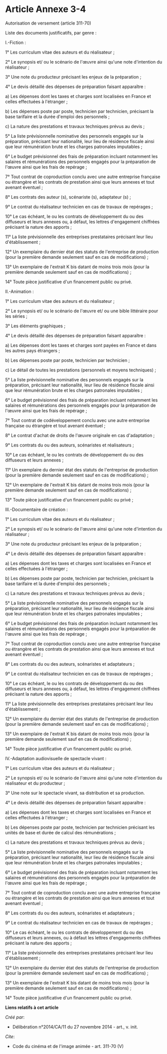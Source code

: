 # Article Annexe 3-4

Autorisation de versement (article 311-70) 

Liste des documents justificatifs, par genre : 

I.-Fiction : 

1° Les curriculum vitae des auteurs et du réalisateur ; 

2° Le synopsis et/ ou le scénario de l'œuvre ainsi qu'une note d'intention du réalisateur ; 

3° Une note du producteur précisant les enjeux de la préparation ; 

4° Le devis détaillé des dépenses de préparation faisant apparaître : 

a) Les dépenses dont les taxes et charges sont localisées en France et celles effectuées à l'étranger ; 

b) Les dépenses poste par poste, technicien par technicien, précisant la base tarifaire et la durée d'emploi des
personnels ; 

c) La nature des prestations et travaux techniques prévus au devis ; 

5° La liste prévisionnelle nominative des personnels engagés sur la préparation, précisant leur nationalité, leur lieu de
résidence fiscale ainsi que leur rémunération brute et les charges patronales imputables ; 

6° Le budget prévisionnel des frais de préparation incluant notamment les salaires et rémunérations des personnels engagés
pour la préparation de l'œuvre ainsi que les frais de repérage ; 

7° Tout contrat de coproduction conclu avec une autre entreprise française ou étrangère et les contrats de prestation ainsi
que leurs annexes et tout avenant éventuel ; 

8° Les contrats des auteur (s), scénariste (s), adaptateur (s) ; 

9° Le contrat du réalisateur technicien en cas de travaux de repérages ; 

10° Le cas échéant, le ou les contrats de développement du ou des diffuseurs et leurs annexes ou, à défaut, les lettres
d'engagement chiffrées précisant la nature des apports ; 

11° La liste prévisionnelle des entreprises prestataires précisant leur lieu d'établissement ; 

12° Un exemplaire du dernier état des statuts de l'entreprise de production (pour la première demande seulement sauf en cas
de modifications) ; 

13° Un exemplaire de l'extrait K bis datant de moins trois mois (pour la première demande seulement sauf en cas de
modifications) ; 

14° Toute pièce justificative d'un financement public ou privé. 

II.-Animation : 

1° Les curriculum vitae des auteurs et du réalisateur ; 

2° Le synopsis et/ ou le scénario de l'œuvre et/ ou une bible littéraire pour les séries ; 

3° Les éléments graphiques ; 

4° Le devis détaillé des dépenses de préparation faisant apparaître : 

a) Les dépenses dont les taxes et charges sont payées en France et dans les autres pays étrangers ; 

b) Les dépenses poste par poste, technicien par technicien ; 

c) Le détail de toutes les prestations (personnels et moyens techniques) ; 

5° La liste prévisionnelle nominative des personnels engagés sur la préparation, précisant leur nationalité, leur lieu de
résidence fiscale ainsi que leur rémunération brute et les charges patronales imputables ; 

6° Le budget prévisionnel des frais de préparation incluant notamment les salaires et rémunérations des personnels engagés
pour la préparation de l'œuvre ainsi que les frais de repérage ; 

7° Tout contrat de codéveloppement conclu avec une autre entreprise française ou étrangère et tout avenant éventuel ; 

8° Le contrat d'achat de droits de l'œuvre originale en cas d'adaptation ; 

9° Les contrats du ou des auteurs, scénaristes et réalisateurs ; 

10° Le cas échéant, le ou les contrats de développement du ou des diffuseurs et leurs annexes ; 

11° Un exemplaire du dernier état des statuts de l'entreprise de production (pour la première demande seulement sauf en cas
de modifications) ; 

12° Un exemplaire de l'extrait K bis datant de moins trois mois (pour la première demande seulement sauf en cas de
modifications) ; 

13° Toute pièce justificative d'un financement public ou privé ; 

III.-Documentaire de création : 

1° Les curriculum vitae des auteurs et du réalisateur ; 

2° Le synopsis et/ ou le scénario de l'œuvre ainsi qu'une note d'intention du réalisateur ; 

3° Une note du producteur précisant les enjeux de la préparation ; 

4° Le devis détaillé des dépenses de préparation faisant apparaître : 

a) Les dépenses dont les taxes et charges sont localisées en France et celles effectuées à l'étranger ; 

b) Les dépenses poste par poste, technicien par technicien, précisant la base tarifaire et la durée d'emploi des
personnels ; 

c) La nature des prestations et travaux techniques prévus au devis ; 

5° La liste prévisionnelle nominative des personnels engagés sur la préparation, précisant leur nationalité, leur lieu de
résidence fiscale ainsi que leur rémunération brute et les charges patronales imputables ; 

6° Le budget prévisionnel des frais de préparation incluant notamment les salaires et rémunérations des personnels engagés
pour la préparation de l'œuvre ainsi que les frais de repérage ; 

7° Tout contrat de coproduction conclu avec une autre entreprise française ou étrangère et les contrats de prestation ainsi
que leurs annexes et tout avenant éventuel ; 

8° Les contrats du ou des auteurs, scénaristes et adaptateurs ; 

9° Le contrat du réalisateur technicien en cas de travaux de repérages ; 

10° Le cas échéant, le ou les contrats de développement du ou des diffuseurs et leurs annexes ou, à défaut, les lettres
d'engagement chiffrées précisant la nature des apports ; 

11° La liste prévisionnelle des entreprises prestataires précisant leur lieu d'établissement ; 

12° Un exemplaire du dernier état des statuts de l'entreprise de production (pour la première demande seulement sauf en cas
de modifications) ; 

13° Un exemplaire de l'extrait K bis datant de moins trois mois (pour la première demande seulement sauf en cas de
modifications) ; 

14° Toute pièce justificative d'un financement public ou privé. 

IV.-Adaptation audiovisuelle de spectacle vivant : 

1° Les curriculum vitae des auteurs et du réalisateur ; 

2° Le synopsis et/ ou le scénario de l'œuvre ainsi qu'une note d'intention du réalisateur et du producteur ; 

3° Une note sur le spectacle vivant, sa distribution et sa production. 

4° Le devis détaillé des dépenses de préparation faisant apparaître : 

a) Les dépenses dont les taxes et charges sont localisées en France et celles effectuées à l'étranger ; 

b) Les dépenses poste par poste, technicien par technicien précisant les unités de base et durée de calcul des
rémunérations ; 

c) La nature des prestations et travaux techniques prévus au devis ; 

5° La liste prévisionnelle nominative des personnels engagés sur la préparation, précisant leur nationalité, leur lieu de
résidence fiscale ainsi que leur rémunération brute et les charges patronales imputables ; 

6° Le budget prévisionnel des frais de préparation incluant notamment les salaires et rémunérations des personnels engagés
pour la préparation de l'œuvre ainsi que les frais de repérage ; 

7° Tout contrat de coproduction conclu avec une autre entreprise française ou étrangère et les contrats de prestation ainsi
que leurs annexes et tout avenant éventuel ; 

8° Les contrats du ou des auteurs, scénaristes et adaptateurs ; 

9° Le contrat du réalisateur technicien en cas de travaux de repérages ; 

10° Le cas échéant, le ou les contrats de développement du ou des diffuseurs et leurs annexes, ou à défaut les lettres
d'engagements chiffrées précisant la nature des apports ; 

11° La liste prévisionnelle des entreprises prestataires précisant leur lieu d'établissement ; 

12° Un exemplaire du dernier état des statuts de l'entreprise de production (pour la première demande seulement sauf en cas
de modifications) ; 

13° Un exemplaire de l'extrait K bis datant de moins trois mois (pour la première demande seulement sauf en cas de
modifications) ; 

14° Toute pièce justificative d'un financement public ou privé.

**Liens relatifs à cet article**

_Créé par_:

  - Délibération n°2014/CA/11 du 27 novembre 2014 - art., v. init.

_Cite_:

  - Code du cinéma et de l'image animée - art. 311-70 (V)

